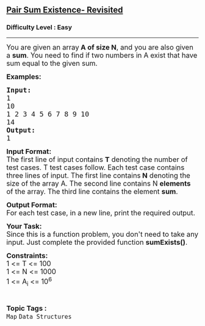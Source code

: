 <h2><a href="https://practice.geeksforgeeks.org/problems/pair-sum-existence-revisited/0">Pair Sum Existence- Revisited</a></h2><h3>Difficulty Level : Easy</h3><hr><div class="problems_problem_content__Xm_eO"><p><span style="font-size:18px">You are given an array<strong> A of size N</strong>, and you are also given a <strong>sum</strong>. You need to find if two numbers in A exist that have sum equal to the given sum.</span></p>

<p><span style="font-size:18px"><strong>Examples:</strong></span></p>

<pre><span style="font-size:18px"><strong>Input:</strong>
1
10
1 2 3 4 5 6 7 8 9 10
14
<strong>Output:</strong>
1</span></pre>

<p><span style="font-size:18px"><strong>Input Format:</strong><br>
The first line of input contains <strong>T</strong> denoting the number of test cases. T test cases follow. Each test case contains three lines of input. The first line contains<strong> N</strong> denoting the size of the array A. The second line contains N <strong>elements</strong> of the array. The third line contains the element <strong>sum</strong>.</span></p>

<p><span style="font-size:18px"><strong>Output Format:</strong><br>
For each test case, in a new line, print the required output.</span></p>

<p><span style="font-size:18px"><strong>Your Task:</strong><br>
Since this is a function problem, you don't need to take any input. Just complete the provided function <strong>sumExists()</strong>.</span></p>

<p><span style="font-size:18px"><strong>Constraints:</strong><br>
1 &lt;= T &lt;= 100<br>
1 &lt;= N &lt;= 1000<br>
1 &lt;= A<sub>i</sub> &lt;= 10<sup>6</sup></span></p>
</div><br><p><span style=font-size:18px><strong>Topic Tags : </strong><br><code>Map</code>&nbsp;<code>Data Structures</code>&nbsp;